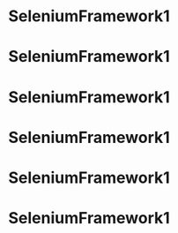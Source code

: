 # SeleniumFramework1
# SeleniumFramework1
# SeleniumFramework1
# SeleniumFramework1
# SeleniumFramework1
# SeleniumFramework1
